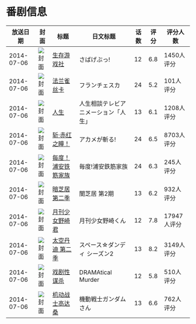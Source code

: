 # 番剧信息

|放送日期|封面|标题|日文标题|话数|评分|评分人数|
|---|---|---|---|---|---|---|
|2014-07-06|![封面](https://lain.bgm.tv/pic/cover/c/cc/82/82193_j5Ntc.jpg)|[生存游戏社](https://bangumi.tv/subject/82193)|さばげぶっ!|12|6.8|1450人评分|
|2014-07-06|![封面](https://lain.bgm.tv/pic/cover/c/3a/b9/92415_8R6yk.jpg)|[法兰雀丝卡](https://bangumi.tv/subject/92415)|フランチェスカ|24|5.2|101人评分|
|2014-07-06|![封面](https://lain.bgm.tv/pic/cover/c/be/47/92430_N5Ztj.jpg)|[人生](https://bangumi.tv/subject/92430)|人生相談テレビアニメーション「人生」|13|6.1|1208人评分|
|2014-07-06|![封面](https://lain.bgm.tv/pic/cover/c/5e/e3/94244_aCTut.jpg)|[斩·赤红之瞳！](https://bangumi.tv/subject/94244)|アカメが斬る!|24|6.5|8703人评分|
|2014-07-06|![封面](https://lain.bgm.tv/pic/cover/c/24/6b/95679_Z7Fhh.jpg)|[每度！浦安铁筋家族](https://bangumi.tv/subject/95679)|毎度!浦安鉄筋家族|24|6.3|245人评分|
|2014-07-06|![封面](https://lain.bgm.tv/pic/cover/c/a2/c7/95824_6Lpt2.jpg)|[暗芝居 第二季](https://bangumi.tv/subject/95824)|闇芝居 第2期|13|6.2|932人评分|
|2014-07-06|![封面](https://lain.bgm.tv/pic/cover/c/a0/20/100449_d101j.jpg)|[月刊少女野崎君](https://bangumi.tv/subject/100449)|月刊少女野崎くん|12|7.8|17947人评分|
|2014-07-06|![封面](https://lain.bgm.tv/pic/cover/c/8e/30/100501_M7o32.jpg)|[太空丹迪 第二季](https://bangumi.tv/subject/100501)|スペース☆ダンディ シーズン2|13|8.2|3149人评分|
|2014-07-06|![封面](https://lain.bgm.tv/pic/cover/c/a5/8f/100557_E1J5G.jpg)|[戏剧性谋杀](https://bangumi.tv/subject/100557)|DRAMAtical Murder|12|5.8|510人评分|
|2014-07-06|![封面](https://lain.bgm.tv/pic/cover/c/de/93/106834_3H6kH.jpg)|[机动战士高达桑](https://bangumi.tv/subject/106834)|機動戦士ガンダムさん|13|6.6|762人评分|
